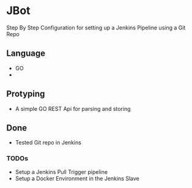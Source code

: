 # JBot
Step By Step Configuration for setting up a Jenkins Pipeline using a Git Repo

## Language
+ GO 
+
## Protyping 
+ A simple GO REST Api for parsing and storing

## Done
+ Tested Git repo in Jenkins

### TODOs
+ Setup a Jenkins Pull Trigger pipeline
+ Setup a Docker Environment in the Jenkins Slave